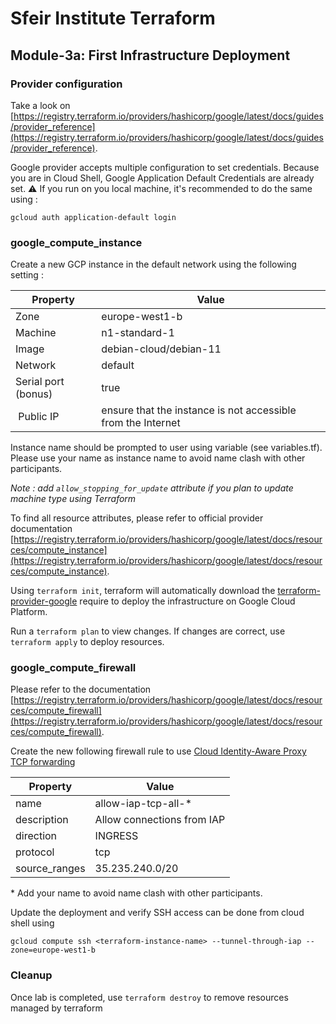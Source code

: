 # Sfeir Institute Terraform

## Module-3a: First Infrastructure Deployment

### Provider configuration

Take a look on [https://registry.terraform.io/providers/hashicorp/google/latest/docs/guides/provider_reference](https://registry.terraform.io/providers/hashicorp/google/latest/docs/guides/provider_reference).

Google provider accepts multiple configuration to set credentials. Because you are in Cloud Shell, Google Application Default Credentials are already set. 
⚠️ If you run on you local machine, it's recommended to do the same using : 

```shell
gcloud auth application-default login
```

### google_compute_instance

Create a new GCP instance in the default network using the following setting :

| Property | Value |
| - | - |
| Zone | europe-west1-b |
| Machine | n1-standard-1 |
| Image | debian-cloud/debian-11 |
| Network | default |
| Serial port (bonus) | true |
| Public IP | ensure that the instance is not accessible from the Internet |

Instance name should be prompted to user using variable (see variables.tf). Please use your name as instance name to avoid name clash with other participants.

*Note : add `allow_stopping_for_update` attribute if you plan to update machine type using Terraform*

To find all resource attributes, please refer to official provider documentation [https://registry.terraform.io/providers/hashicorp/google/latest/docs/resources/compute_instance](https://registry.terraform.io/providers/hashicorp/google/latest/docs/resources/compute_instance).

Using `terraform init`, terraform will automatically download the [terraform-provider-google](https://github.com/terraform-providers/terraform-provider-google) require to deploy the infrastructure on Google Cloud Platform.

Run a `terraform plan` to view changes.
If changes are correct, use `terraform apply` to deploy resources.

### google_compute_firewall

Please refer to the documentation [https://registry.terraform.io/providers/hashicorp/google/latest/docs/resources/compute_firewall](https://registry.terraform.io/providers/hashicorp/google/latest/docs/resources/compute_firewall).

Create the new following firewall rule to use [Cloud Identity-Aware Proxy TCP forwarding](https://cloud.google.com/iap/docs/tcp-forwarding-overview)

| Property | Value |
| - | - |
| name | allow-iap-tcp-all-* |
| description | Allow connections from IAP |
| direction | INGRESS |
| protocol | tcp |
| source_ranges | 35.235.240.0/20 |

\* Add your name to avoid name clash with other participants.

Update the deployment and verify SSH access can be done from cloud shell using

```shell
gcloud compute ssh <terraform-instance-name> --tunnel-through-iap --zone=europe-west1-b
```

### Cleanup

Once lab is completed, use `terraform destroy` to remove resources managed by terraform
